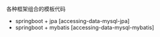 各种框架组合的模板代码
- springboot + jpa [accessing-data-mysql-jpa]
- springboot + mybatis  [accessing-data-mysql-mybatis]
